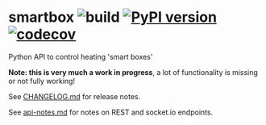 # smartbox ![build](https://github.com/graham33/smartbox/workflows/Python%20package/badge.svg) [![PyPI version](https://badge.fury.io/py/smartbox.svg)](https://badge.fury.io/py/smartbox) [![codecov](https://codecov.io/gh/graham33/smartbox/branch/main/graph/badge.svg?token=BMCS2E9OC7)](https://codecov.io/gh/graham33/smartbox)
Python API to control heating 'smart boxes'

**Note: this is very much a work in progress**, a lot of functionality is
missing or not fully working!

See [CHANGELOG.md](./CHANGELOG.md) for release notes.

See [api-notes.md](./api-notes.md) for notes on REST and socket.io endpoints.
